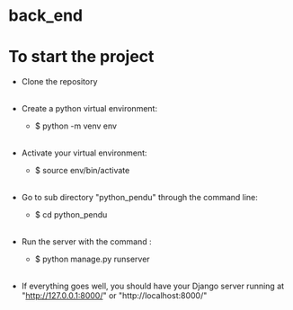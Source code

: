 # back_end

# To start the project

* Clone the repository <br/><br/>

* Create a python virtual environment:
  - $ python -m venv env <br/><br/>

* Activate your virtual environment:
  - $ source env/bin/activate <br/><br/>
  
* Go to sub directory "python_pendu" through the command line: <br/>
     - $ cd python_pendu <br/><br/>

* Run the server with the command : <br/>
     - $ python manage.py runserver <br/><br/>

* If everything  goes well, you should have your  Django server running at "http://127.0.0.1:8000/" or "http://localhost:8000/"